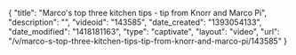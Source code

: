 {
    "title": "Marco's top three kitchen tips - tip from Knorr and Marco Pi",
    "description": "",
    "videoid": "143585",
    "date_created": "1393054133",
    "date_modified": "1418181163",
    "type": "captivate",
    "layout": "video",
    "url": "\/v\/marco-s-top-three-kitchen-tips-tip-from-knorr-and-marco-pi\/143585"
}